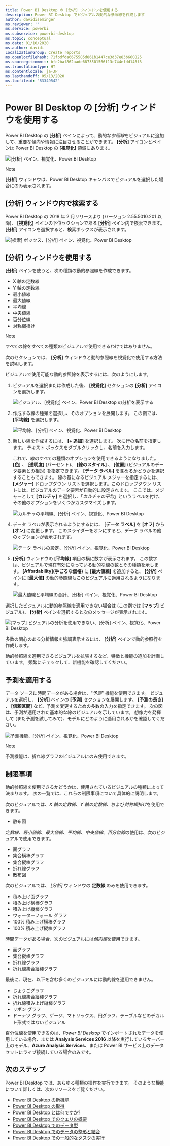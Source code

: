 ```yaml
---
title: Power BI Desktop の [分析] ウィンドウを使用する
description: Power BI Desktop でビジュアルの動的な参照線を作成します
author: davidiseminger
ms.reviewer: ''
ms.service: powerbi
ms.subservice: powerbi-desktop
ms.topic: conceptual
ms.date: 01/10/2020
ms.author: davidi
LocalizationGroup: Create reports
ms.openlocfilehash: 71fbdfda6675585d861b1447ce3d37e83b660825
ms.sourcegitcommit: bfc2baf862aade6873501566f13c744efdd146f3
ms.translationtype: HT
ms.contentlocale: ja-JP
ms.lasthandoff: 05/13/2020
ms.locfileid: "83349542"
---
```

# <a name="use-the-analytics-pane-in-power-bi-desktop"></a>Power BI Desktop の [分析] ウィンドウを使用する

Power BI Desktop の **[分析]** ペインによって、動的な*参照線*をビジュアルに追加して、重要な傾向や情報に注目させることができます。 **[分析]** アイコンとペインは Power BI Desktop の **[視覚化]** 領域にあります。

![[分析] ペイン、視覚化、Power BI Desktop](media/desktop-analytics-pane/analytics-pane_1.png)

> [!NOTE]
> **[分析]** ウィンドウは、Power BI Desktop キャンバスでビジュアルを選択した場合にのみ表示されます。

## <a name="search-within-the-analytics-pane"></a>[分析] ウィンドウ内で検索する

Power BI Desktop の 2018 年 2 月リリースより (バージョン 2.55.5010.201 以降)、 **[視覚化]** ペインの下位セクションである **[分析]** ペイン内で検索できます。 **[分析]** アイコンを選択すると、検索ボックスが表示されます。

![[検索] ボックス、[分析] ペイン、視覚化、Power BI Desktop](media/desktop-analytics-pane/analytics-pane_1b.png)

## <a name="use-the-analytics-pane"></a>[分析] ウィンドウを使用する

**[分析]** ペインを使うと、次の種類の動的参照線を作成できます。

* X 軸の定数線
* Y 軸の定数線
* 最小値線
* 最大値線
* 平均線
* 中央値線
* 百分位線
* 対称網掛け

> [!NOTE]
> すべての線をすべての種類のビジュアルで使用できるわけではありません。

次のセクションでは、 **[分析]** ウィンドウと動的参照線を視覚化で使用する方法を説明します。

ビジュアルで使用可能な動的参照線を表示するには、次のようにします。

1. ビジュアルを選択または作成した後、 **[視覚化]** セクションの **[分析]** アイコンを選択します。

    ![ビジュアル、[視覚化] ペイン、Power BI Desktop の分析を表示する](media/desktop-analytics-pane/analytics-pane_2.png)

2. 作成する線の種類を選択し、そのオプションを展開します。 この例では、 **[平均線]** を選択します。

    ![平均線、[分析] ペイン、視覚化、Power BI Desktop](media/desktop-analytics-pane/analytics-pane_3.png)

3. 新しい線を作成するには、 **[+&nbsp;追加]** を選択します。 次に行の名前を指定します。 テキスト ボックスをダブルクリックし、名前を入力します。

    これで、線のすべての種類のオプションを使用できるようになりました。 **[色]** 、 **[透明度]** (パーセント)、 **[線のスタイル]** 、 **[位置]** (ビジュアルのデータ要素との相対) を指定できます。 **[データ ラベル]** を含めるかどうかを選択することもできます。 線の基になるビジュアル メジャーを指定するには、 **[メジャー]** ドロップダウン リストを選択します。このドロップダウン リストには、ビジュアルのデータ要素が自動的に設定されます。 ここでは、メジャーとして **[カルチャ]** を選択し、「*カルチャの平均*」というラベルを付け、その他のオプションをいくつかカスタマイズします。

    ![カルチャの平均線、[分析] ペイン、視覚化、Power BI Desktop](media/desktop-analytics-pane/analytics-pane_4.png)

4. データ ラベルが表示されるようにするには、 **[データ ラベル]** を **[オフ]** から **[オン]** に変更します。 このスライダーをオンにすると、データ ラベルの他のオプションが表示されます。

    ![データ ラベルの設定、[分析] ペイン、視覚化、Power BI Desktop](media/desktop-analytics-pane/analytics-pane_5.png)

5. **[分析]** ウィンドウの **[平均線]** 項目の横に数字が表示されます。 この数字は、ビジュアルで現在有効になっている動的な線の数とその種類を示します。 **[Affordability]\(手ごろな価格\)** に **[最大値線]** を追加すると、 **[分析]** ペインに **[最大値]** の動的参照線もこのビジュアルに適用されるようになります。

    ![最大値線と平均線の合計、[分析] ペイン、視覚化、Power BI Desktop](media/desktop-analytics-pane/analytics-pane_6.png)

選択したビジュアルに動的参照線を適用できない場合は (この例では **[マップ]** ビジュアル)、 **[分析]** ペインを選択すると次のメッセージが表示されます。

![[マップ] ビジュアルの分析を使用できない、[分析] ペイン、視覚化、Power BI Desktop](media/desktop-analytics-pane/analytics-pane_7.png)

多数の関心のある分析情報を強調表示するには、 **[分析]** ペインで動的参照行を作成します。

動的参照線を適用できるビジュアルを拡張するなど、特徴と機能の追加を計画しています。 頻繁にチェックして、新機能を確認してください。

## <a name="apply-forecasting"></a>予測を適用する

データ ソースに時間データがある場合は、"*予測*" 機能を使用できます。 ビジュアルを選択し、 **[分析]** ペインの **[予測]** セクションを展開します。 **[予測の長さ]** 、 **[信頼区間]** など、予測を変更するための多数の入力を指定できます。 次の図は、予測が適用された基本的な線のビジュアルを示しています。 想像力を発揮して (また予測を試してみて)、モデルにどのように適用されるかを確認してください。

![予測機能、[分析] ペイン、視覚化、Power BI Desktop](media/desktop-analytics-pane/analytics-pane_8.png)

> [!NOTE]
> 予測機能は、折れ線グラフのビジュアルにのみ使用できます。

## <a name="limitations"></a>制限事項

動的参照線を使用できるかどうかは、使用されているビジュアルの種類によって決まります。 次の一覧では、これらの制限事項について具体的に説明します。

次のビジュアルでは、*X 軸の定数線*、*Y 軸の定数線*、および*対称網掛け*を使用できます。

* 散布図

*定数線*、*最小値線*、*最大値線*、*平均線*、*中央値線*、*百分位線*の使用は、次のビジュアルで使用できます。

* 面グラフ
* 集合横棒グラフ
* 集合縦棒グラフ
* 折れ線グラフ
* 散布図

次のビジュアルでは、 *[分析]* ウィンドウの **定数線** のみを使用できます。

* 積み上げ面グラフ
* 積み上げ横棒グラフ
* 積み上げ縦棒グラフ
* ウォーターフォール グラフ
* 100% 積み上げ横棒グラフ
* 100% 積み上げ縦棒グラフ

時間データがある場合、次のビジュアルには*傾向線*を使用できます。

* 面グラフ
* 集合縦棒グラフ
* 折れ線グラフ
* 折れ線集合縦棒グラフ

最後に、現在、以下を含む多くのビジュアルには動的線を適用できません。

* じょうごグラフ
* 折れ線集合縦棒グラフ
* 折れ線積み上げ縦棒グラフ
* リボン グラフ
* ドーナツ グラフ、ゲージ、マトリックス、円グラフ、テーブルなどのデカルト形式ではないビジュアル

百分位線を使用できるのは、*Power BI Desktop* でインポートされたデータを使用している場合、または **Analysis Services 2016** 以降を実行しているサーバー上のモデル、**Azure Analysis Services**、または Power BI サービス上のデータセットにライブ接続している場合のみです。

## <a name="next-steps"></a>次のステップ

Power BI Desktop では、あらゆる種類の操作を実行できます。 そのような機能について詳しくは、次のリソースをご覧ください。

* [Power BI Desktop の新機能](../fundamentals/desktop-latest-update.md)
* [Power BI Desktop の取得](../fundamentals/desktop-get-the-desktop.md)
* [Power BI Desktop とは何ですか?](../fundamentals/desktop-what-is-desktop.md)
* [Power BI Desktop でのクエリの概要](desktop-query-overview.md)
* [Power BI Desktop でのデータ型](../connect-data/desktop-data-types.md)
* [Power BI Desktop でのデータの整形と結合](../connect-data/desktop-shape-and-combine-data.md)
* [Power BI Desktop での一般的なタスクの実行](desktop-common-query-tasks.md)
